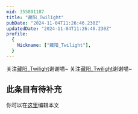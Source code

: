```yaml
---
mid: 355891187
title: "藏阳_Twilight"
pubDate: "2024-11-04T11:26:46.230Z"
updatedDate: "2024-11-04T11:26:46.230Z"
profile:
  {
    Nickname: ["藏阳_Twilight"],
  }
---
```


关注[藏阳_Twilight](https://space.bilibili.com/355891187)谢谢喵~ 关注[藏阳_Twilight](https://space.bilibili.com/355891187)谢谢喵~

## 此条目有待补充
你可以在[这里](https://github.com/Yuhanawa/VTuber.ICU-Content/edit/master/v/藏阳_Twilight/index.md)编辑本文
